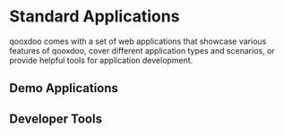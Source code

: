 Standard Applications
=====================

qooxdoo comes with a set of web applications that showcase various features of qooxdoo, cover different application types and scenarios, or provide helpful tools for application development.

Demo Applications
-----------------

Developer Tools
---------------

